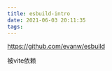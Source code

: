 ```yaml
---
title: esbuild-intro
date: 2021-06-03 20:11:35
tags:
---
```

https://github.com/evanw/esbuild

被vite依赖